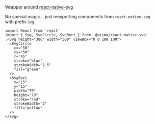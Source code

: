 Wrapper around [react-native-svg](https://github.com/react-native-svg/react-native-svg#readme)

No special magic... just reexporting components from `react-native-svg` with prefix `Svg`

```tsx
import React from 'react'
import { Svg, SvgCircle, SvgRect } from '@pijma/react-native-svg'
;<Svg height="300" width="300" viewBox="0 0 100 100">
  <SvgCircle
    cx="50"
    cy="50"
    r="45"
    stroke="blue"
    strokeWidth="2.5"
    fill="green"
  />
  <SvgRect
    x="15"
    y="15"
    width="70"
    height="70"
    stroke="red"
    strokeWidth="2"
    fill="yellow"
  />
</Svg>
```
